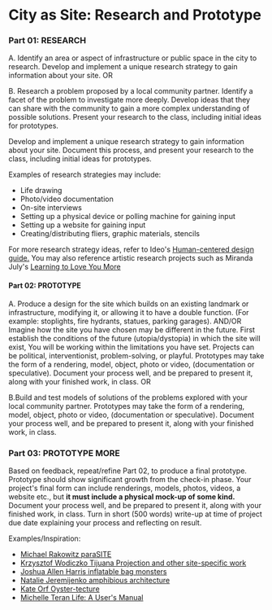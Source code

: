 # City as Site: Research and Prototype 

### Part 01: RESEARCH

A. Identify an area or aspect of infrastructure or public space in the city to research. Develop and implement a unique research strategy to gain information about your site. OR

B. Research a problem proposed by a local community partner. Identify a facet of the problem to investigate more deeply. Develop ideas that they can share with the community to gain a more complex understanding of possible solutions. Present your research to the class, including initial ideas for prototypes.

Develop and implement a unique research strategy to gain information about your site. Document this process, and present your research to the class, including initial ideas for prototypes.

Examples of research strategies may include:
* Life drawing
* Photo/video documentation
* On-site interviews
* Setting up a physical device or polling machine for gaining input
* Setting up a website for gaining input 
* Creating/distributing fliers, graphic materials, stencils

For more research strategy ideas, refer to Ideo's [Human-centered design guide.](https://www.ideo.com/post/design-kit) 
You may also reference artistic research projects such as Miranda July's [Learning to Love You More](http://learningtoloveyoumore.com/)

#### Part 02: PROTOTYPE

A. Produce a design for the site which builds on an existing landmark or infrastructure, modifying it, or allowing it to have a double function. (For example: stoplights, fire hydrants, statues, parking garages). AND/OR Imagine how the site you have chosen may be different in the future. First establish the conditions of the future (utopia/dystopia) in which the site will exist, You will be working within the limitations you have set. Projects can be political, interventionist, problem-solving, or playful. Prototypes may take the form of a rendering, model, object, photo or video, (documentation or speculative). Document your process well, and be prepared to present it, along with your finished work, in class. OR 

B.Build and test models of solutions of the problems explored with your local community partner. Prototypes may take the form of a rendering, model, object, photo or video, (documentation or speculative). Document your process well, and be prepared to present it, along with your finished work, in class.


### Part 03: PROTOTYPE MORE
Based on feedback, repeat/refine Part 02, to produce a final prototype. Prototype should show significant growth from the check-in phase. Your project's final form can include renderings, models, photos, videos, a website etc., but **it must include a physical mock-up of some kind.** Document your process well, and be prepared to present it, along with your finished work, in class. Turn in short (500 words) write-up at time of project due date explaining your process and reflecting on result. 

Examples/Inspiration:
* [Michael Rakowitz paraSITE](http://www.michaelrakowitz.com/parasite/)
* [Krzysztof Wodiczko Tijuana Projection and other site-specific work](https://art21.org/artist/krzysztof-wodiczko/)
* [Joshua Allen Harris inflatable bag monsters](http://www.arttherapyblog.com/online/urban-street-art-5-inflatable-bag-monsters-by-joshua-allen-harris/#.W4hIpJNKg8Y)
* [Natalie Jeremijenko amphibious architecture](http://www.spontaneousinterventions.org/project/amphibious-architecture)
* [Kate Orf Oyster-tecture](https://www.6sqft.com/living-breakwaters-an-award-winning-project-brings-oyster-tecture-to-the-shores-of-staten-island/)
* [Michelle Teran Life: A User's Manual](http://www.ubermatic.org/?p=221) 

 


